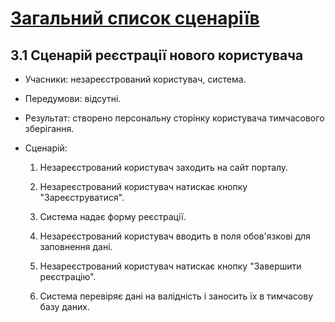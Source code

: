 # [Загальний список сценаріїв](https://github.com/MkZb/ODB/blob/master/doc/requests.md#3-%D1%81%D1%86%D0%B5%D0%BD%D0%B0%D1%80%D1%96%D1%97)
## 3.1 Сценарій реєстрації нового користувача

- Учасники: незареєстрований користувач, система.

- Передумови: відсутні.

- Результат: створено персональну сторінку користувача тимчасового зберігання.

- Сценарій:

    1. Незареєстрований користувач заходить на сайт порталу.
    
    2. Незареєстрований користувач натискає кнопку "Зареєструватися".
    
    3. Система надає форму реєстрації.
    
    4. Незареєстрований користувач вводить в поля обов'язкові для заповнення дані.
    
    5. Незареєстрований користувач натискає кнопку "Завершити реєстрацію".
    
    6. Система перевіряє дані на валідність і заносить їх в тимчасову базу даних.
		
